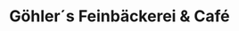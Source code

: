 ---
title: "Göhler´s Feinbäckerei & Café"
url: /stolpen/goehler-s-feinbaeckerei-und-cafe/
shop: Bäckerei
---